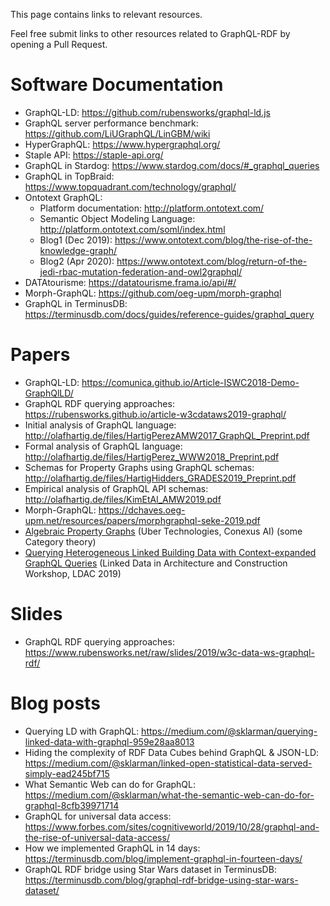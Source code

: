 This page contains links to relevant resources.

Feel free submit links to other resources related to GraphQL-RDF by opening a Pull Request.

# Software Documentation

* GraphQL-LD: https://github.com/rubensworks/graphql-ld.js
* GraphQL server performance benchmark: https://github.com/LiUGraphQL/LinGBM/wiki
* HyperGraphQL: https://www.hypergraphql.org/
* Staple API: https://staple-api.org/
* GraphQL in Stardog: https://www.stardog.com/docs/#_graphql_queries
* GraphQL in TopBraid: https://www.topquadrant.com/technology/graphql/
* Ontotext GraphQL:
  * Platform documentation: http://platform.ontotext.com/
  * Semantic Object Modeling Language: http://platform.ontotext.com/soml/index.html
  * Blog1 (Dec 2019): https://www.ontotext.com/blog/the-rise-of-the-knowledge-graph/
  * Blog2 (Apr 2020): https://www.ontotext.com/blog/return-of-the-jedi-rbac-mutation-federation-and-owl2graphql/
* DATAtourisme: https://datatourisme.frama.io/api/#/
* Morph-GraphQL: https://github.com/oeg-upm/morph-graphql
* GraphQL in TerminusDB: https://terminusdb.com/docs/guides/reference-guides/graphql_query

# Papers

* GraphQL-LD: https://comunica.github.io/Article-ISWC2018-Demo-GraphQlLD/
* GraphQL RDF querying approaches: https://rubensworks.github.io/article-w3cdataws2019-graphql/
* Initial analysis of GraphQL language: http://olafhartig.de/files/HartigPerezAMW2017_GraphQL_Preprint.pdf
* Formal analysis of GraphQL language: http://olafhartig.de/files/HartigPerez_WWW2018_Preprint.pdf
* Schemas for Property Graphs using GraphQL schemas: http://olafhartig.de/files/HartigHidders_GRADES2019_Preprint.pdf
* Empirical analysis of GraphQL API schemas: http://olafhartig.de/files/KimEtAl_AMW2019.pdf
* Morph-GraphQL: https://dchaves.oeg-upm.net/resources/papers/morphgraphql-seke-2019.pdf
* [Algebraic Property Graphs](https://arxiv.org/pdf/1909.04881.pdf) (Uber Technologies, Conexus AI) (some Category theory)
* [Querying Heterogeneous Linked Building Data with Context-expanded GraphQL Queries](http://ceur-ws.org/Vol-2389/02paper.pdf) (Linked Data in Architecture and Construction Workshop, LDAC 2019)

# Slides

* GraphQL RDF querying approaches: https://www.rubensworks.net/raw/slides/2019/w3c-data-ws-graphql-rdf/

# Blog posts

* Querying LD with GraphQL: https://medium.com/@sklarman/querying-linked-data-with-graphql-959e28aa8013
* Hiding the complexity of RDF Data Cubes behind GraphQL & JSON-LD: https://medium.com/@sklarman/linked-open-statistical-data-served-simply-ead245bf715
* What Semantic Web can do for GraphQL: https://medium.com/@sklarman/what-the-semantic-web-can-do-for-graphql-8cfb39971714
* GraphQL for universal data access: https://www.forbes.com/sites/cognitiveworld/2019/10/28/graphql-and-the-rise-of-universal-data-access/
* How we implemented GraphQL in 14 days: https://terminusdb.com/blog/implement-graphql-in-fourteen-days/
* GraphQL RDF bridge using Star Wars dataset in TerminusDB: https://terminusdb.com/blog/graphql-rdf-bridge-using-star-wars-dataset/
